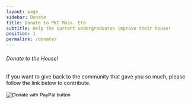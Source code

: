 ```yaml
---
layout: page
sidebar: Donate
title: Donate to PKT Mass. Eta
subtitle: Help the current undergraduates improve their house!
position: 1
permalink: /donate/
---
```

###### Donate to the House!

If you want to give back to the community that gave you so much, please follow the link below to contribute. 

<form action="https://www.paypal.com/cgi-bin/webscr" method="post" target="_top">
<input type="hidden" name="cmd" value="_donations" />
<input type="hidden" name="business" value="L86A7C6MXVCU2" />
<input type="hidden" name="currency_code" value="USD" />
<input type="image" src="https://www.paypalobjects.com/en_US/i/btn/btn_donateCC_LG.gif" border="0" name="submit" title="PayPal - The safer, easier way to pay online!" alt="Donate with PayPal button" />
<img alt="" border="0" src="https://www.paypal.com/en_US/i/scr/pixel.gif" width="1" height="1" />
</form>